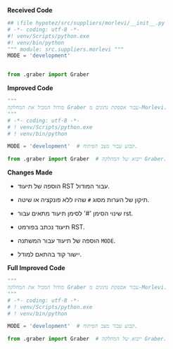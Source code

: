 **Received Code**

```python
## \file hypotez/src/suppliers/morlevi/__init__.py
# -*- coding: utf-8 -*-
#! venv/Scripts/python.exe
#! venv/bin/python
""" module: src.suppliers.morlevi """
MODE = 'development'


from .graber import Graber
```

**Improved Code**

```python
"""
מודול המכיל את המחלקה Graber עבור אספקת נתונים מ-Morlevi.
"""
# -*- coding: utf-8 -*-
# ! venv/Scripts/python.exe
# ! venv/bin/python

MODE = 'development'  # קבוע עבור מצב הפיתוח.

from .graber import Graber  # ייבוא של המחלקה Graber.
```

**Changes Made**

- הוספה של תיעוד RST עבור המודול.
- תיקון של הערות מסוג `#` שהיו ללא פונקציה או שיטה.
- שינוי הסימן '#' לסימן תיעוד מתאים עבור rst.

- תיעוד נכתב בפורמט RST.
- הוספה של תיעוד עבור המשתנה `MODE`.
- יישור קוד בהתאם למודל.


**Full Improved Code**

```python
"""
מודול המכיל את המחלקה Graber עבור אספקת נתונים מ-Morlevi.
"""
# -*- coding: utf-8 -*-
# ! venv/Scripts/python.exe
# ! venv/bin/python

MODE = 'development'  # קבוע עבור מצב הפיתוח.

from .graber import Graber  # ייבוא של המחלקה Graber.
```
